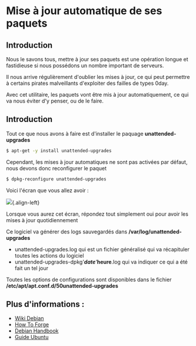 # Mise à jour automatique de ses paquets 
 
## Introduction 
 
Nous le savons tous, mettre à jour ses paquets est une opération longue 
et fastidieuse si nous possédons un nombre important de serveurs. 
 
Il nous arrive régulièrement d'oublier les mises à jour, ce qui peut 
permettre à certains pirates malveillants d'exploiter des failles de 
types 0day. 
 
Avec cet utilitaire, les paquets vont être mis à jour automatiquement, 
ce qui va nous éviter d'y penser, ou de le faire. 
 
## Introduction 
 
Tout ce que nous avons à faire est d'installer le paquage 
**unattended-upgrades** 
 
``` bash 
$ apt-get -y install unattended-upgrades 
``` 
 
Cependant, les mises à jour automatiques ne sont pas activées par 
défaut, nous devons donc reconfigurer le paquet 
 
``` bash 
$ dpkg-reconfigure unattended-upgrades 
``` 
 
Voici l'écran que vous allez avoir : 
 
![](/unattended-reconfigure.jpg){.align-left} 
 
Lorsque vous aurez cet écran, répondez tout simplement oui pour avoir 
les mises à jour quotidiennement 
 
Ce logiciel va générer des logs sauvegardés dans 
**/var/log/unattended-upgrades** 
 
-   unattended-upgrades.log qui est un fichier généralisé qui va 
    récapituler toutes les actions du logiciel 
-   unattended-upgrades-dpkg'_**date**'_**heure**.log qui va indiquer ce 
    qui a été fait un tel jour 
 
Toutes les options de configurations sont disponibles dans le fichier 
**/etc/apt/apt.conf.d/50unattended-upgrades** 
 
## Plus d'informations : 
 
-   [Wiki Debian](https://wiki.debian.org/UnattendedUpgrades) 
-   [How To 
    Forge](https://www.howtoforge.com/how-to-configure-automatic-updates-on-debian-squeeze) 
-   [Debian 
    Handbook](https://debian-handbook.info/browse/fr-FR/stable/sect.regular-upgrades.html) 
-   [Guide 
    Ubuntu](https://guide.ubuntu-fr.org/server/automatic-updates.html) 
